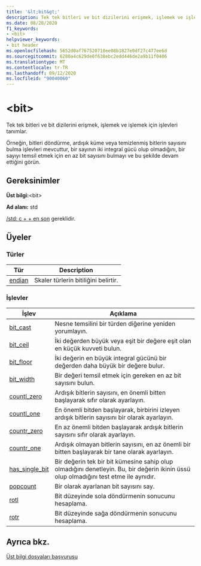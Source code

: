 ```yaml
---
title: '&lt;bit&gt;'
description: Tek tek bitleri ve bit dizilerini erişmek, işlemek ve işlemek için işlevler.
ms.date: 08/28/2020
f1_keywords:
- <bit>
helpviewer_keywords:
- bit header
ms.openlocfilehash: 5652d0af767520710ee08b1827e0df27c477ee6d
ms.sourcegitcommit: 6280a4c629de0f638ebc2edd446de2a9b11f0406
ms.translationtype: MT
ms.contentlocale: tr-TR
ms.lasthandoff: 09/12/2020
ms.locfileid: "90040060"
---
```

# <a name="ltbitgt"></a>&lt;bit&gt;

Tek tek bitleri ve bit dizilerini erişmek, işlemek ve işlemek için işlevleri tanımlar.

Örneğin, bitleri döndürme, ardışık küme veya temizlenmiş bitlerin sayısını bulma işlevleri mevcuttur, bir sayının iki integral gücü olup olmadığını, bir sayıyı temsil etmek için en az bit sayısını bulmayı ve bu şekilde devam ettiğini görün.

## <a name="requirements"></a>Gereksinimler

**Üst bilgi:**\<bit>

**Ad alanı:** std

[/std: c + + en son](../build/reference/std-specify-language-standard-version.md) gereklidir.

## <a name="members"></a>Üyeler

### <a name="types"></a>Türler

| Tür | Description |
|--------|----------|
| [endian](bit-enum.md) | Skaler türlerin bitiliğini belirtir. |

### <a name="functions"></a>İşlevler

| İşlev | Açıklama |
|-----|-----|
|[bit_cast](bit-functions.md#bit_cast) | Nesne temsilini bir türden diğerine yeniden yorumlayın. |
|[bit_ceil](bit-functions.md#bit_ceil) | İki değerden büyük veya eşit bir değere eşit olan en küçük kuvveti bulun. |
|[bit_floor](bit-functions.md#bit_floor) | İki değerin en büyük integral gücünü bir değerden daha büyük bir değere bulur. |
|[bit_width](bit-functions.md#bit_width) | Bir değeri temsil etmek için gereken en az bit sayısını bulun. |
|[countl_zero](bit-functions.md#countl_zero) | Ardışık bitlerin sayısını, en önemli bitten başlayarak sıfır olarak ayarlayın. |
|[countl_one](bit-functions.md#countl_one) | En önemli bitden başlayarak, birbirini izleyen ardışık bitlerin sayısını bir olarak ayarlayın. |
|[countr_zero](bit-functions.md#countr_zero) | En az önemli bitden başlayarak ardışık bitlerin sayısını sıfır olarak ayarlayın. |
|[countr_one](bit-functions.md#countl_one) | Ardışık olmayan bitlerin sayısını, en az önemli bir bitten başlayarak bir tane olarak ayarlayın. |
|[has_single_bit](bit-functions.md#has_single_bit) | Bir değerin tek bir bit kümesine sahip olup olmadığını denetleyin. Bu, bir değerin ikinin üssü olup olmadığını test etme ile aynıdır. |
|[popcount](bit-functions.md#popcount) | Bir olarak ayarlanan bit sayısını say. |
|[rotl](bit-functions.md#rotl) | Bit düzeyinde sola döndürmenin sonucunu hesaplama. |
|[rotr](bit-functions.md#rotr) | Bit düzeyinde sağa döndürmenin sonucunu hesaplama. |

## <a name="see-also"></a>Ayrıca bkz.

[Üst bilgi dosyaları başvurusu](cpp-standard-library-header-files.md)